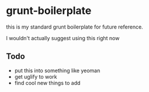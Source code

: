# grunt-boilerplate
this is my standard grunt boilerplate for future reference.

I wouldn't actually suggest using this right now

## Todo
* put this into something like yeoman
* get uglify to work
* find cool new things to add
